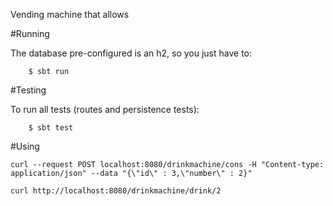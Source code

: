 

Vending machine that allows 

#Running

The database pre-configured is an h2, so you just have to:


        $ sbt run

#Testing

To run all tests (routes and persistence tests):


        $ sbt test

#Using

	curl --request POST localhost:8080/drinkmachine/cons -H "Content-type: application/json" --data "{\"id\" : 3,\"number\" : 2}"

	curl http://localhost:8080/drinkmachine/drink/2

